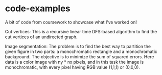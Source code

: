 # code-examples
A bit of code from coursework to showcase what I've worked on!


Cut vertices:
This is a recursive linear time DFS-based algorithm to find the cut vertices of an undirected graph.


Image segmentation:
The problem is to find the best way to partition the given figure in two parts: a monochromatic rectangle and a monochromatic background. The objective is to minimize the sum of squared errors. Here data is a color image with ny * nx pixels, and in this task the image is monochromatic, with every pixel having RGB value (1,1,1) or (0,0,0).
